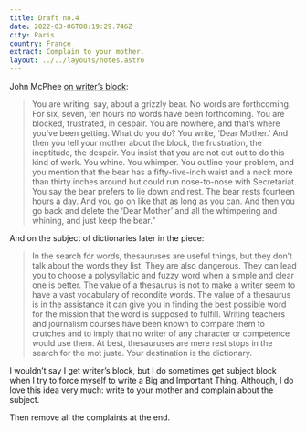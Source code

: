 ```yaml
---
title: Draft no.4
date: 2022-03-06T08:19:29.746Z
city: Paris
country: France
extract: Complain to your mother.
layout: ../../layouts/notes.astro
---
```

John McPhee [on writer’s block](https://www.newyorker.com/magazine/2013/04/29/draft-no-4):

> You are writing, say, about a grizzly bear. No words are forthcoming. For six, seven, ten hours no words have been forthcoming. You are blocked, frustrated, in despair. You are nowhere, and that’s where you’ve been getting. What do you do? You write, ‘Dear Mother.’ And then you tell your mother about the block, the frustration, the ineptitude, the despair. You insist that you are not cut out to do this kind of work. You whine. You whimper. You outline your problem, and you mention that the bear has a fifty-five-inch waist and a neck more than thirty inches around but could run nose-to-nose with Secretariat. You say the bear prefers to lie down and rest. The bear rests fourteen hours a day. And you go on like that as long as you can. And then you go back and delete the ‘Dear Mother’ and all the whimpering and whining, and just keep the bear.”

And on the subject of dictionaries later in the piece:

> In the search for words, thesauruses are useful things, but they don’t talk about the words they list. They are also dangerous. They can lead you to choose a polysyllabic and fuzzy word when a simple and clear one is better. The value of a thesaurus is not to make a writer seem to have a vast vocabulary of recondite words. The value of a thesaurus is in the assistance it can give you in finding the best possible word for the mission that the word is supposed to fulfill. Writing teachers and journalism courses have been known to compare them to crutches and to imply that no writer of any character or competence would use them. At best, thesauruses are mere rest stops in the search for the mot juste. Your destination is the dictionary.

I wouldn’t say I get writer’s block, but I do sometimes get subject block when I try to force myself to write a Big and Important Thing. Although, I do love this idea very much: write to your mother and complain about the subject. 

Then remove all the complaints at the end. 